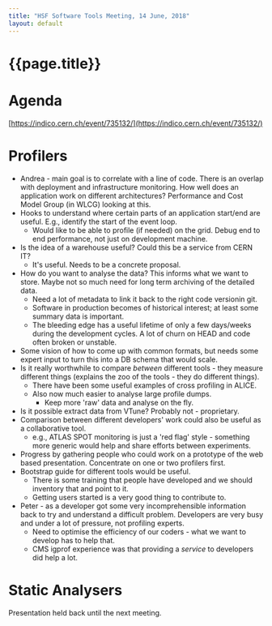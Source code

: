 ```yaml
---
title: "HSF Software Tools Meeting, 14 June, 2018"
layout: default
---
```


# {{page.title}}

Agenda
======
[https://indico.cern.ch/event/735132/](https://indico.cern.ch/event/735132/)


Profilers
=========
-   Andrea - main goal is to correlate with a line of code. There is an overlap with
    deployment and infrastructure monitoring. How well does an
    application work on different architectures? Performance and Cost
    Model Group (in WLCG) looking at this.
-   Hooks to understand where certain parts of an application start/end
    are useful. E.g., identify the start of the event loop.
    -   Would like to be able to profile (if needed) on the grid. Debug
        end to end performance, not just on development machine.
-   Is the idea of a warehouse useful? Could this be a service from CERN
    IT?
    -   It's useful. Needs to be a concrete proposal.
-   How do you want to analyse the data? This informs what we want to
    store. Maybe not so much need for long term archiving of the detailed data.
    -   Need a lot of metadata to link it back to the right code
        versionin git.
    -   Software in production becomes of historical interest; at least
        some summary data is important.
    -   The bleeding edge has a useful lifetime of only a few days/weeks
        during the development cycles. A lot of churn on HEAD and code
        often broken or unstable.
-   Some vision of how to come up with common formats, but needs some
    expert input to turn this into a DB schema that would scale.
-   Is it really worthwhile to compare *between* different tools - they measure
    different things (explains the zoo of the tools - they do
    different things).
    -   There have been some useful examples of cross profiling in ALICE.
    -   Also now much easier to analyse large profile dumps.
        -   Keep more 'raw' data and analyse on the fly.
-   Is it possible extract data from VTune? Probably not - proprietary.
-   Comparison between different developers' work could also be useful as
    a collaborative tool.
    -   e.g., ATLAS SPOT monitoring is just a 'red flag' style - something more generic would help and share efforts between
        experiments.
-   Progress by gathering people who could work on a prototype of the
    web based presentation. Concentrate on one or two profilers first.
-   Bootstrap guide for different tools would be useful.
    -   There is some training that people have developed and we should
        inventory that and point to it.
    -   Getting users started is a very good thing to contribute to.
-   Peter - as a developer got some very incomprehensible information
    back to try and understand a difficult problem. Developers are
    very busy and under a lot of pressure, not profiling experts.
    -   Need to optimise the efficiency of our coders - what we want to
        develop has to help that.
    -   CMS igprof experience was that providing a *service* to
        developers did help a lot.
        
Static Analysers
================
Presentation held back until the next meeting.
